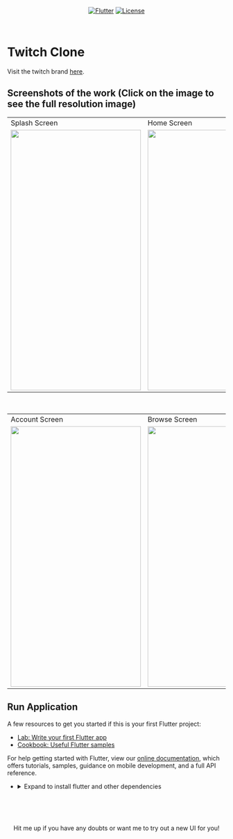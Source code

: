 <p align="center">
<a href=""><img title="Flutter" src="https://img.shields.io/badge/Flutter-2-blue?style=for-the-badge&logo=flutter"></a>
<a href=""><img title="License" src="https://img.shields.io/badge/License-Open Source-brightgreen?style=for-the-badge&logo="></a>
</p>

<br>

# Twitch Clone  

Visit the twitch brand <a href="https://brand.twitch.tv/brand/"> here</a>.


## Screenshots of the work (Click on the image to see the full resolution image)
<table>
  <tr>
    <td>Splash Screen</td>
     <td>Home Screen</td>
     <td>Detailed View</td>
  </tr>
  <tr>
    <td><img src="https://github.com/Vignesh0404/Flutter-UI-Kit/blob/main/twitch/outputs/1.jpeg" width=300 height=600></td>
    <td><img src="https://github.com/Vignesh0404/Flutter-UI-Kit/blob/main/twitch/outputs/3.jpeg" width=270 height=600></td>
    <td><img src="https://github.com/Vignesh0404/Flutter-UI-Kit/blob/main/twitch/outputs/4.jpeg" width=270 height=600></td>
  </tr>
 </table>
 <br>
 <table>
  <tr>
    <td>Account Screen</td>
     <td>Browse Screen</td>
     
  </tr>
  <tr>
    <td><img src="https://github.com/Vignesh0404/Flutter-UI-Kit/blob/main/twitch/outputs/2.jpeg" width=300 height=600></td>
    <td><img src="https://github.com/Vignesh0404/Flutter-UI-Kit/blob/main/twitch/outputs/5.jpeg" width=270 height=600></td>
    
  </tr>
 </table>
 
 ## Run Application
 
A few resources to get you started if this is your first Flutter project:

- [Lab: Write your first Flutter app](https://flutter.dev/docs/get-started/codelab)
- [Cookbook: Useful Flutter samples](https://flutter.dev/docs/cookbook)

For help getting started with Flutter, view our
[online documentation](https://flutter.dev/docs), which offers tutorials,
samples, guidance on mobile development, and a full API reference.

<ul><li><details>
<summary>Expand to install flutter and other dependencies</b></summary>
<li>Follow this to install <strong><a href="https://flutter.dev/docs/get-started/install">Flutter</a></strong></li>
</ul></li></ul></details></li></ul>
<br>
<br><br>
<p align="center">
  Hit me up if you have any doubts or want me to try out a new UI for you!
</p>
